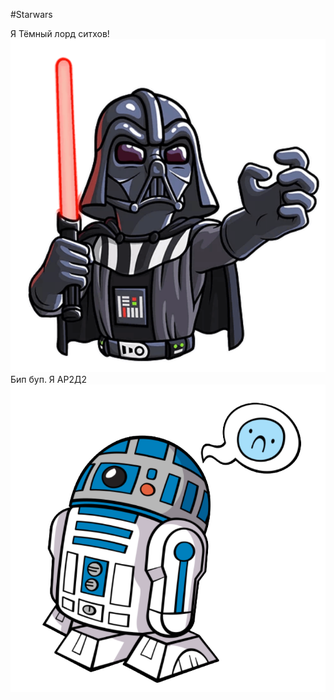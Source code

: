  #Starwars
 
Я Тёмный лорд ситхов!
![<что>](<Аннотация 2020-11-23 224111.png>)
Бип буп. Я АР2Д2
 ![<что>](<Аннотация 2020-11-23 225504.png>)

